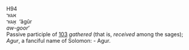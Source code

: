 <body>
  <p>H94<br>  אגוּר  <br> אָגוּר  ‎  ‘âgûr  <br><i>aw-goor‘ </i><br>Passive participle of <a href="h0103.htm">103</a>  <i>gathered</i> (that is, <i>received</i> among the sages); <i>Agur</i>, a fanciful name of Solomon: - Agur.<br></p>
 </body>